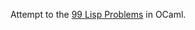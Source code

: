Attempt to the [99 Lisp Problems][1] in OCaml.

[1]: http://www.ic.unicamp.br/%7Emeidanis/courses/mc336/2006s2/funcional/L-99_Ninety-Nine_Lisp_Problems.html
